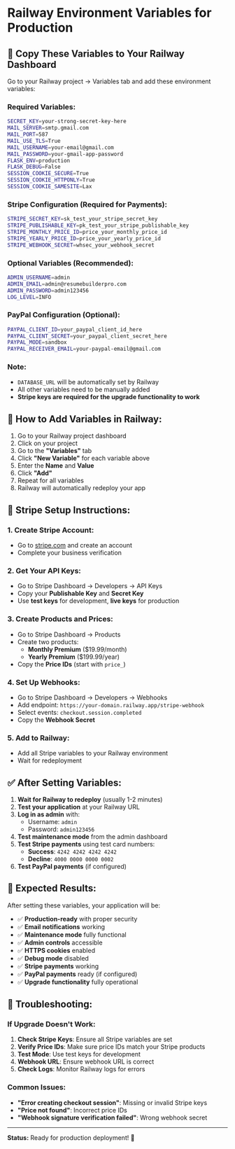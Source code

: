 # Railway Environment Variables for Production

## 🚀 **Copy These Variables to Your Railway Dashboard**

Go to your Railway project → Variables tab and add these environment variables:

### **Required Variables:**

```bash
SECRET_KEY=your-strong-secret-key-here
MAIL_SERVER=smtp.gmail.com
MAIL_PORT=587
MAIL_USE_TLS=True
MAIL_USERNAME=your-email@gmail.com
MAIL_PASSWORD=your-gmail-app-password
FLASK_ENV=production
FLASK_DEBUG=False
SESSION_COOKIE_SECURE=True
SESSION_COOKIE_HTTPONLY=True
SESSION_COOKIE_SAMESITE=Lax
```

### **Stripe Configuration (Required for Payments):**

```bash
STRIPE_SECRET_KEY=sk_test_your_stripe_secret_key
STRIPE_PUBLISHABLE_KEY=pk_test_your_stripe_publishable_key
STRIPE_MONTHLY_PRICE_ID=price_your_monthly_price_id
STRIPE_YEARLY_PRICE_ID=price_your_yearly_price_id
STRIPE_WEBHOOK_SECRET=whsec_your_webhook_secret
```

### **Optional Variables (Recommended):**

```bash
ADMIN_USERNAME=admin
ADMIN_EMAIL=admin@resumebuilderpro.com
ADMIN_PASSWORD=admin123456
LOG_LEVEL=INFO
```

### **PayPal Configuration (Optional):**

```bash
PAYPAL_CLIENT_ID=your_paypal_client_id_here
PAYPAL_CLIENT_SECRET=your_paypal_client_secret_here
PAYPAL_MODE=sandbox
PAYPAL_RECEIVER_EMAIL=your-paypal-email@gmail.com
```

### **Note:**
- `DATABASE_URL` will be automatically set by Railway
- All other variables need to be manually added
- **Stripe keys are required for the upgrade functionality to work**

## 🔧 **How to Add Variables in Railway:**

1. Go to your Railway project dashboard
2. Click on your project
3. Go to the **"Variables"** tab
4. Click **"New Variable"** for each variable above
5. Enter the **Name** and **Value**
6. Click **"Add"**
7. Repeat for all variables
8. Railway will automatically redeploy your app

## 🎯 **Stripe Setup Instructions:**

### **1. Create Stripe Account:**
- Go to [stripe.com](https://stripe.com) and create an account
- Complete your business verification

### **2. Get Your API Keys:**
- Go to Stripe Dashboard → Developers → API Keys
- Copy your **Publishable Key** and **Secret Key**
- Use **test keys** for development, **live keys** for production

### **3. Create Products and Prices:**
- Go to Stripe Dashboard → Products
- Create two products:
  - **Monthly Premium** ($19.99/month)
  - **Yearly Premium** ($199.99/year)
- Copy the **Price IDs** (start with `price_`)

### **4. Set Up Webhooks:**
- Go to Stripe Dashboard → Developers → Webhooks
- Add endpoint: `https://your-domain.railway.app/stripe-webhook`
- Select events: `checkout.session.completed`
- Copy the **Webhook Secret**

### **5. Add to Railway:**
- Add all Stripe variables to your Railway environment
- Wait for redeployment

## ✅ **After Setting Variables:**

1. **Wait for Railway to redeploy** (usually 1-2 minutes)
2. **Test your application** at your Railway URL
3. **Log in as admin** with:
   - Username: `admin`
   - Password: `admin123456`
4. **Test maintenance mode** from the admin dashboard
5. **Test Stripe payments** using test card numbers:
   - **Success**: `4242 4242 4242 4242`
   - **Decline**: `4000 0000 0000 0002`
6. **Test PayPal payments** (if configured)

## 🎯 **Expected Results:**

After setting these variables, your application will be:
- ✅ **Production-ready** with proper security
- ✅ **Email notifications** working
- ✅ **Maintenance mode** fully functional
- ✅ **Admin controls** accessible
- ✅ **HTTPS cookies** enabled
- ✅ **Debug mode** disabled
- ✅ **Stripe payments** working
- ✅ **PayPal payments** ready (if configured)
- ✅ **Upgrade functionality** fully operational

## 🚨 **Troubleshooting:**

### **If Upgrade Doesn't Work:**
1. **Check Stripe Keys**: Ensure all Stripe variables are set
2. **Verify Price IDs**: Make sure price IDs match your Stripe products
3. **Test Mode**: Use test keys for development
4. **Webhook URL**: Ensure webhook URL is correct
5. **Check Logs**: Monitor Railway logs for errors

### **Common Issues:**
- **"Error creating checkout session"**: Missing or invalid Stripe keys
- **"Price not found"**: Incorrect price IDs
- **"Webhook signature verification failed"**: Wrong webhook secret

---

**Status:** Ready for production deployment! 🚀